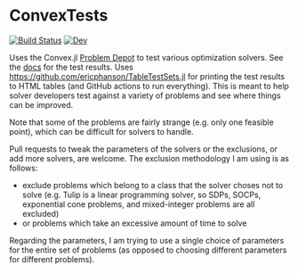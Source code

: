 # ConvexTests

[![Build Status](https://github.com/ericphanson/ConvexTests.jl/workflows/CI/badge.svg)](https://github.com/ericphanson/ConvexTests.jl/actions)
[![Dev](https://img.shields.io/badge/docs-dev-blue.svg)](https://ericphanson.github.io/ConvexTests.jl/dev)

Uses the Convex.jl [Problem Depot](https://www.juliaopt.org/Convex.jl/stable/problem_depot/)
to test various optimization solvers. See the
[docs](https://ericphanson.github.io/ConvexTests.jl/dev) for the test results.
Uses <https://github.com/ericphanson/TableTestSets.jl> for printing the test
results to HTML tables (and GitHub actions to run everything). This is meant to
help solver developers test against a variety of problems and see where things
can be improved.

Note that some of the problems are fairly strange (e.g. only one feasible
point), which can be difficult for solvers to handle.

Pull requests to tweak the parameters of the solvers or the exclusions, or add
more solvers, are welcome. The exclusion methodology I am using is as follows:

* exclude problems which belong to a class that the solver choses not to solve
  (e.g. Tulip is a linear programming solver, so SDPs, SOCPs, exponential cone
  problems, and mixed-integer problems are all excluded)
* or problems which take an excessive amount of time to solve

Regarding the parameters, I am trying to use a single choice of parameters for
the entire set of problems (as opposed to choosing different parameters for
different problems).
